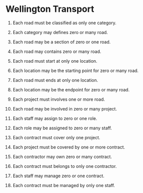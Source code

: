 # Wellington Transport

1. Each road must be classified as only one category.
2. Each category may defines zero or many road.

3. Each road may be a section of zero or one road.
4. Each road may contains zero or many road.

5. Each road must start at only one location.
6. Each location may be the starting point for zero or many road.

7. Each road must ends at only one location.
8. Each location may be the endpoint for zero or many road.

9. Each project must involves one or more road.
10. Each road may be involved in zero or many project.

11. Each staff may assign to zero or one role.
12. Each role may be assigned to zero or many staff.

13. Each contract must cover only one project.
14. Each project must be covered by one or more contract.

15. Each contractor may own zero or many contract.
16. Each contract must belongs to only one contractor.

17. Each staff may manage zero or one contract.
18. Each contract must be managed by only one staff.
